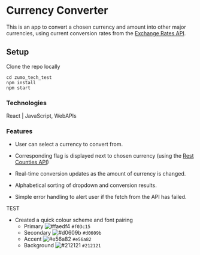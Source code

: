# Currency Converter

This is an app to convert a chosen currency and amount into other major currencies, using current conversion rates from the [Exchange Rates API](https://exchangeratesapi.io/).

## Setup

Clone the repo locally

```
cd zumo_tech_test
npm install
npm start
```

### Technologies

React | JavaScript, WebAPIs

### Features

- User can select a currency to convert from.

- Corresponding flag is displayed next to chosen currency (using the [Rest Counties API](https://restcountries.eu/))

- Real-time conversion updates as the amount of currency is changed.

- Alphabetical sorting of dropdown and conversion results.

- Simple error handling to alert user if the fetch from the API has failed.


TEST

- Created a quick colour scheme and font pairing
    - Primary ![#faedf4](https://via.placeholder.com/15/faedf4/000000?text=+) `#f03c15`
    - Secondary ![#d0609b](https://via.placeholder.com/15/d0609b/000000?text=+) `#d0609b`
    - Accent ![#e56a82](https://via.placeholder.com/15/e56a82/000000?text=+) `#e56a82`
    - Background ![#212121](https://via.placeholder.com/15/212121/000000?text=+) `#212121`

